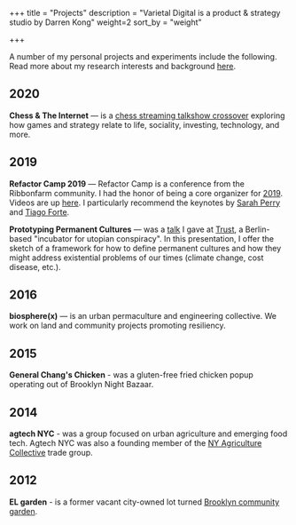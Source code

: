 +++
title = "Projects"
description = "Varietal Digital is a product & strategy studio by Darren Kong"
weight=2
sort_by = "weight"

+++

A number of my personal projects and experiments include the following. Read more about my research interests and background [here](@/about/_index.md). 

## 2020
**Chess & The Internet** — is a [chess streaming talkshow crossover](https://www.youtube.com/watch?v=OykSjfKvzOo) exploring how games and strategy relate to life, sociality, investing, technology, and more.

## 2019
**Refactor Camp 2019** — Refactor Camp is a conference from the Ribbonfarm community. I had the honor of being a core organizer for [2019](https://www.ribbonfarm.com/2019/06/20/reflections-on-refactor-camp-2019/). Videos are up [here](https://www.youtube.com/channel/UCJuBuwyTnr7XrMQia2Rw_bw).  I particularly recommend the keynotes by [Sarah Perry](https://www.youtube.com/watch?v=GK-EzsD3-U0) and [Tiago Forte](https://www.youtube.com/watch?v=pR_jtqLBuWw).

**Prototyping Permanent Cultures** — was a [talk](https://www.youtube.com/watch?v=JUJFhersu1g) I gave at [Trust](https://trust.support/), a Berlin-based "incubator for utopian conspiracy". In this presentation, I offer the sketch of a framework for how to define permanent cultures and how they might address existential problems of our times (climate change, cost disease, etc.).

## 2016
**biosphere(x)** — is an urban permaculture and engineering collective. We work on land and community projects promoting resiliency. 

## 2015
**General Chang's Chicken** - was a gluten-free fried chicken popup operating out of Brooklyn Night Bazaar. 

## 2014
**agtech NYC** - was a group focused on urban agriculture and emerging food tech. Agtech NYC was also a founding member of the [NY Agriculture Collective](http://www.farming.nyc/) trade group.

## 2012
**EL garden** - is a former vacant city-owned lot turned [Brooklyn community garden](https://www.facebook.com/elgardenbushwick). 
